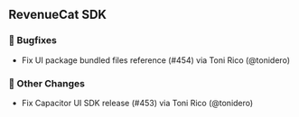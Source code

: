 ## RevenueCat SDK
### 🐞 Bugfixes
* Fix UI package bundled files reference (#454) via Toni Rico (@tonidero)

### 🔄 Other Changes
* Fix Capacitor UI SDK release (#453) via Toni Rico (@tonidero)
